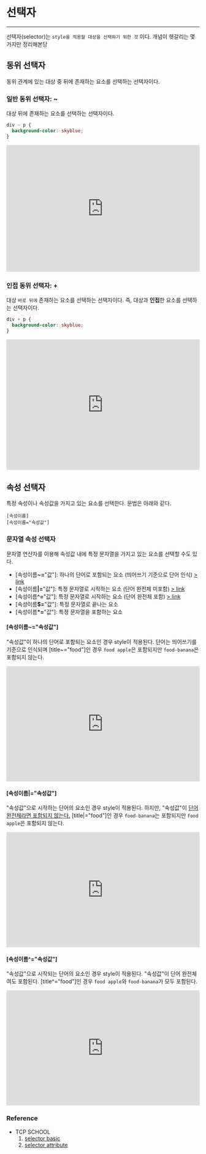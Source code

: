 # 선택자

---

선택자(selector)는 `style을 적용할 대상을 선택하기 위한 것` 이다. 개념이 헷갈리는 몇 가지만 정리해본당

## 동위 선택자

동위 관계에 있는 대상 중 뒤에 존재하는 요소를 선택하는 선택자이다.

### 일반 동위 선택자: ~

대상 뒤에 존재하는 요소를 선택하는 선택자이다.

```css
div ~ p {
  background-color: skyblue;
}
```

<iframe height="330" style="width: 100%;" scrolling="no" title="CSS Selector_adjacent-sibling-selector" src="https://codepen.io/je0489/embed/YzxJMRK?default-tab=html%2Cresult" frameborder="no" loading="lazy" allowtransparency="true" allowfullscreen="true">
  See the Pen <a href="https://codepen.io/je0489/pen/YzxJMRK">
  CSS Selector_adjacent-sibling-selector</a> by jieun jang (<a href="https://codepen.io/je0489">@je0489</a>)
  on <a href="https://codepen.io">CodePen</a>.
</iframe>

### 인접 동위 선택자: +

대상 `바로 뒤에` 존재하는 요소를 선택하는 선택자이다. 즉, 대상과 **인접**한 요소를 선택하는 선택자이다.

```css
div + p {
  background-color: skyblue;
}
```

<iframe height="340" style="width: 100%;" scrolling="no" title="CSS Selector_general-sibling-selector" src="https://codepen.io/je0489/embed/eYEPodG?default-tab=html%2Cresult" frameborder="no" loading="lazy" allowtransparency="true" allowfullscreen="true">
  See the Pen <a href="https://codepen.io/je0489/pen/eYEPodG">
  CSS Selector_general-sibling-selector</a> by jieun jang (<a href="https://codepen.io/je0489">@je0489</a>)
  on <a href="https://codepen.io">CodePen</a>.
</iframe>

## 속성 선택자

특정 속성이나 속성값을 가지고 있는 요소를 선택한다. 문법은 아래와 같다.

```
[속성이름]
[속성이름="속성값"]
```

### 문자열 속성 선택자

문자열 연산자를 이용해 속성값 내에 특정 문자열을 가지고 있는 요소를 선택할 수도 있다.

- [속성이름<strong>~=</strong>"값"]: 하나의 단어로 포함되는 요소 (띄어쓰기 기준으로 단어 인식) [> link](#속성이름-속성값)
- [속성이름<strong>|=</strong>"값"]: 특정 문자열로 시작하는 요소 (단어 완전체 미포함) [> link](#속성이름-속성값-2)
- [속성이름<strong>^=</strong>"값"]: 특정 문자열로 시작하는 요소 (단어 완전체 포함) [> link](#속성이름-속성값-3)
- [속성이름<strong>$=</strong>"값"]: 특정 문자열로 끝나는 요소
- [속성이름<strong>\*=</strong>"값"]: 특정 문자열을 포함하는 요소

#### [속성이름~="속성값"]

"속성값"이 하나의 단어로 포함되는 요소인 경우 style이 적용된다. 단어는 띄어쓰기를 기준으로 인식되며 [title~="food"]인 경우 `food apple`은 포함되지만 `food-banana`은 포함되지 않는다.

<iframe height="300" style="width: 100%;" scrolling="no" title="CSS Selector_selector-attribute" src="https://codepen.io/je0489/embed/bGrmyav?default-tab=html%2Cresult" frameborder="no" loading="lazy" allowtransparency="true" allowfullscreen="true">
  See the Pen <a href="https://codepen.io/je0489/pen/bGrmyav">
  CSS Selector_selector-attribute</a> by jieun jang (<a href="https://codepen.io/je0489">@je0489</a>)
  on <a href="https://codepen.io">CodePen</a>.
</iframe>

#### [속성이름|="속성값"]

"속성값"으로 시작하는 단어의 요소인 경우 style이 적용된다. 하지만, "속성값"이 <u>단어 완전체라면 포함되지 않는다.</u> [title|="food"]인 경우 `food-banana`는 포함되지만 `food apple`은 포함되지 않는다.

<iframe height="300" style="width: 100%;" scrolling="no" title="CSS Selector_selector-attribute" src="https://codepen.io/je0489/embed/NWvOVXM?default-tab=html%2Cresult" frameborder="no" loading="lazy" allowtransparency="true" allowfullscreen="true">
  See the Pen <a href="https://codepen.io/je0489/pen/NWvOVXM">
  CSS Selector_selector-attribute</a> by jieun jang (<a href="https://codepen.io/je0489">@je0489</a>)
  on <a href="https://codepen.io">CodePen</a>.
</iframe>

#### [속성이름^="속성값"]

"속성값"으로 시작되는 단어의 요소인 경우 style이 적용된다. "속성값"이 단어 완전체여도 포함된다. [title^="food"]인 경우 `food apple`와 `food-banana`가 모두 포함된다.

<iframe height="300" style="width: 100%;" scrolling="no" title="CSS Selector_selector-attribute-3" src="https://codepen.io/je0489/embed/WNEaVNQ?default-tab=html%2Cresult" frameborder="no" loading="lazy" allowtransparency="true" allowfullscreen="true">
  See the Pen <a href="https://codepen.io/je0489/pen/WNEaVNQ">
  CSS Selector_selector-attribute-3</a> by jieun jang (<a href="https://codepen.io/je0489">@je0489</a>)
  on <a href="https://codepen.io">CodePen</a>.
</iframe>

### Reference

- TCP SCHOOL
  1. [selector basic](https://www.tcpschool.com/css/css_selector_basic)
  2. [selector attribute](https://www.tcpschool.com/css/css_selector_attribute)

